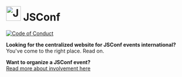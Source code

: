 # <img src="http://2015.jsconf.us/img/js-sized.png" width="40" alt="JSConf"> JSConf
[![Code of Conduct](https://img.shields.io/badge/%E2%9D%A4-code%20of%20conduct-blue.svg?style=flat)](https://github.com/jsconf/jsconf.com/blob/master/CODE_OF_CONDUCT.md)

**Looking for the centralized website for JSConf events international?**<br>
You've come to the right place. Read on.

**Want to organize a JSConf event?**<br>
[Read more about involvement here](http://jsconf.com/i-want-to-run-a-jsconf.html)

